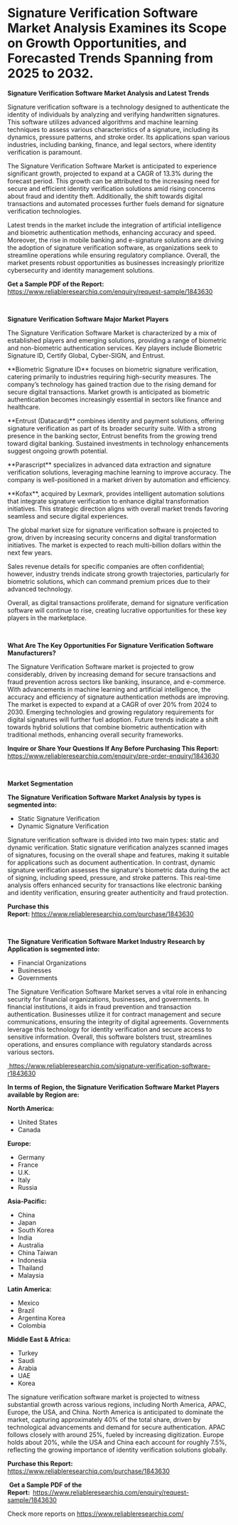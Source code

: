 <p><h1>Signature Verification Software Market Analysis Examines its Scope on Growth Opportunities, and Forecasted Trends Spanning from 2025 to 2032.</h1></p><p><strong>Signature Verification Software Market Analysis and Latest Trends</strong></p>
<p><p>Signature verification software is a technology designed to authenticate the identity of individuals by analyzing and verifying handwritten signatures. This software utilizes advanced algorithms and machine learning techniques to assess various characteristics of a signature, including its dynamics, pressure patterns, and stroke order. Its applications span various industries, including banking, finance, and legal sectors, where identity verification is paramount.</p><p>The Signature Verification Software Market is anticipated to experience significant growth, projected to expand at a CAGR of 13.3% during the forecast period. This growth can be attributed to the increasing need for secure and efficient identity verification solutions amid rising concerns about fraud and identity theft. Additionally, the shift towards digital transactions and automated processes further fuels demand for signature verification technologies.</p><p>Latest trends in the market include the integration of artificial intelligence and biometric authentication methods, enhancing accuracy and speed. Moreover, the rise in mobile banking and e-signature solutions are driving the adoption of signature verification software, as organizations seek to streamline operations while ensuring regulatory compliance. Overall, the market presents robust opportunities as businesses increasingly prioritize cybersecurity and identity management solutions.</p></p>
<p><strong>Get a Sample PDF of the Report:&nbsp;</strong> <a href="https://www.reliableresearchiq.com/enquiry/request-sample/1843630?utm_campaign=1141&utm_medium=2&utm_source=Github&utm_content=ia&utm_term=11032025&utm_id=signature-verification-software">https://www.reliableresearchiq.com/enquiry/request-sample/1843630</a></p>
<p>&nbsp;</p>
<p><strong>Signature Verification Software Major Market Players</strong></p>
<p><p>The Signature Verification Software Market is characterized by a mix of established players and emerging solutions, providing a range of biometric and non-biometric authentication services. Key players include Biometric Signature ID, Certify Global, Cyber-SIGN, and Entrust.</p><p>**Biometric Signature ID** focuses on biometric signature verification, catering primarily to industries requiring high-security measures. The company’s technology has gained traction due to the rising demand for secure digital transactions. Market growth is anticipated as biometric authentication becomes increasingly essential in sectors like finance and healthcare.</p><p>**Entrust (Datacard)** combines identity and payment solutions, offering signature verification as part of its broader security suite. With a strong presence in the banking sector, Entrust benefits from the growing trend toward digital banking. Sustained investments in technology enhancements suggest ongoing growth potential.</p><p>**Parascript** specializes in advanced data extraction and signature verification solutions, leveraging machine learning to improve accuracy. The company is well-positioned in a market driven by automation and efficiency.</p><p>**Kofax**, acquired by Lexmark, provides intelligent automation solutions that integrate signature verification to enhance digital transformation initiatives. This strategic direction aligns with overall market trends favoring seamless and secure digital experiences.</p><p>The global market size for signature verification software is projected to grow, driven by increasing security concerns and digital transformation initiatives. The market is expected to reach multi-billion dollars within the next few years. </p><p>Sales revenue details for specific companies are often confidential; however, industry trends indicate strong growth trajectories, particularly for biometric solutions, which can command premium prices due to their advanced technology.</p><p>Overall, as digital transactions proliferate, demand for signature verification software will continue to rise, creating lucrative opportunities for these key players in the marketplace.</p></p>
<p>&nbsp;</p>
<p><strong>What Are The Key Opportunities For Signature Verification Software Manufacturers?</strong></p>
<p><p>The Signature Verification Software market is projected to grow considerably, driven by increasing demand for secure transactions and fraud prevention across sectors like banking, insurance, and e-commerce. With advancements in machine learning and artificial intelligence, the accuracy and efficiency of signature authentication methods are improving. The market is expected to expand at a CAGR of over 20% from 2024 to 2030. Emerging technologies and growing regulatory requirements for digital signatures will further fuel adoption. Future trends indicate a shift towards hybrid solutions that combine biometric authentication with traditional methods, enhancing overall security frameworks.</p></p>
<p><strong>Inquire or Share Your Questions If Any Before Purchasing This Report:</strong> <a href="https://www.reliableresearchiq.com/enquiry/pre-order-enquiry/1843630?utm_campaign=1141&utm_medium=2&utm_source=Github&utm_content=ia&utm_term=11032025&utm_id=signature-verification-software">https://www.reliableresearchiq.com/enquiry/pre-order-enquiry/1843630</a></p>
<p>&nbsp;</p>
<p><strong>Market Segmentation</strong></p>
<p><strong>The Signature Verification Software Market Analysis by types is segmented into:</strong></p>
<p><ul><li>Static Signature Verification</li><li>Dynamic Signature Verification</li></ul></p>
<p><p>Signature verification software is divided into two main types: static and dynamic verification. Static signature verification analyzes scanned images of signatures, focusing on the overall shape and features, making it suitable for applications such as document authentication. In contrast, dynamic signature verification assesses the signature's biometric data during the act of signing, including speed, pressure, and stroke patterns. This real-time analysis offers enhanced security for transactions like electronic banking and identity verification, ensuring greater authenticity and fraud protection.</p></p>
<p><strong>Purchase this Report:&nbsp;</strong><a href="https://www.reliableresearchiq.com/purchase/1843630?utm_campaign=1141&utm_medium=2&utm_source=Github&utm_content=ia&utm_term=11032025&utm_id=signature-verification-software">https://www.reliableresearchiq.com/purchase/1843630</a></p>
<p>&nbsp;</p>
<p><strong>The Signature Verification Software Market Industry Research by Application is segmented into:</strong></p>
<p><ul><li>Financial Organizations</li><li>Businesses</li><li>Governments</li></ul></p>
<p><p>The Signature Verification Software Market serves a vital role in enhancing security for financial organizations, businesses, and governments. In financial institutions, it aids in fraud prevention and transaction authentication. Businesses utilize it for contract management and secure communications, ensuring the integrity of digital agreements. Governments leverage this technology for identity verification and secure access to sensitive information. Overall, this software bolsters trust, streamlines operations, and ensures compliance with regulatory standards across various sectors.</p></p>
<p><a href="https://www.reliableresearchiq.com/signature-verification-software-r1843630?utm_campaign=1141&utm_medium=2&utm_source=Github&utm_content=ia&utm_term=11032025&utm_id=signature-verification-software">&nbsp;https://www.reliableresearchiq.com/signature-verification-software-r1843630</a></p>
<p><strong>In terms of Region, the Signature Verification Software Market Players available by Region are:</strong></p>
<p>
    <p> <strong> North America: </strong>
        <ul>
            <li>United States</li>
            <li>Canada</li>
        </ul>
        </p> 
    <p> <strong> Europe: </strong>
        <ul>
            <li>Germany</li>
            <li>France</li>
            <li>U.K.</li>
            <li>Italy</li>
            <li>Russia</li>
        </ul>
        </p> 
    <p> <strong> Asia-Pacific: </strong>
        <ul>
            <li>China</li>
            <li>Japan</li>
            <li>South Korea</li>
            <li>India</li>
            <li>Australia</li>
            <li>China Taiwan</li>
            <li>Indonesia</li>
            <li>Thailand</li>
            <li>Malaysia</li>
        </ul>
        </p> 
    <p> <strong> Latin America: </strong>
        <ul>
            <li>Mexico</li>
            <li>Brazil</li>
            <li>Argentina Korea</li>
            <li>Colombia</li>
        </ul>
        </p> 
    <p> <strong> Middle East & Africa: </strong>
        <ul>
            <li>Turkey</li>
            <li>Saudi</li>
            <li>Arabia</li>
            <li>UAE</li>
            <li>Korea</li>
        </ul>
    </p>
    </p>
<p><p>The signature verification software market is projected to witness substantial growth across various regions, including North America, APAC, Europe, the USA, and China. North America is anticipated to dominate the market, capturing approximately 40% of the total share, driven by technological advancements and demand for secure authentication. APAC follows closely with around 25%, fueled by increasing digitization. Europe holds about 20%, while the USA and China each account for roughly 7.5%, reflecting the growing importance of identity verification solutions globally.</p></p>
<p><strong>Purchase this Report: </strong><a href="https://www.reliableresearchiq.com/purchase/1843630?utm_campaign=1141&utm_medium=2&utm_source=Github&utm_content=ia&utm_term=11032025&utm_id=signature-verification-software">https://www.reliableresearchiq.com/purchase/1843630</a></p>
<p>&nbsp;<strong>Get a Sample PDF of the Report:&nbsp;&nbsp;</strong><a href="https://www.reliableresearchiq.com/enquiry/request-sample/1843630?utm_campaign=1141&utm_medium=2&utm_source=Github&utm_content=ia&utm_term=11032025&utm_id=signature-verification-software">https://www.reliableresearchiq.com/enquiry/request-sample/1843630</a></p>
<p><strong></strong></p>
<p>Check more reports on <a href="https://www.reliableresearchiq.com/?utm_campaign=1141&utm_medium=2&utm_source=Github&utm_content=ia&utm_term=11032025&utm_id=signature-verification-software">https://www.reliableresearchiq.com/</a></p>